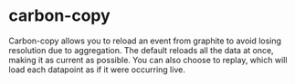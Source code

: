 carbon-copy
===========

Carbon-copy allows you to reload an event from graphite to avoid losing resolution due to aggregation. The default reloads all the data at once, making it as current as possible. You can also choose to replay, which will load each datapoint as if it were occurring live.